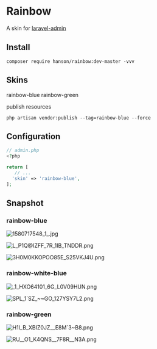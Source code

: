 # Rainbow

A skin for [laravel-admin](https://laravel-admin.org/)

## Install

`composer require hanson/rainbow:dev-master -vvv`

## Skins

rainbow-blue rainbow-green

publish resources

`php artisan vendor:publish --tag=rainbow-blue --force` 

## Configuration

```php
// admin.php
<?php

return [
   // ...
  'skin' => 'rainbow-blue',  
];
```

## Snapshot

### rainbow-blue

![1580717548_1_.jpg](https://i.loli.net/2020/02/03/89H7Z4f2MTJOB3d.png)

![L_P1Q@IZFF_7R_1IB_TNDDR.png](https://i.loli.net/2020/02/03/rs5qDwAHIEKnfve.png)

![3H0M0KKOPOO85E_S25VKJ4U.png](https://i.loli.net/2020/02/03/4pXoukDGxIYLn8h.png)

### rainbow-white-blue

![_1_HXO64101_6G_L0V09HUN.png](https://i.loli.net/2020/02/03/IRmnEDLg5lAijtB.png)

![SPL_1`SZ_~~GO_127YSY7L2.png](https://i.loli.net/2020/02/03/KryFgkzUnmdQBNG.png)

### rainbow-green
![H1I_B_XBIZ0JZ__E8M`3~B8.png](https://i.loli.net/2020/02/03/Fya3gm6V1HqfkSJ.png)

![RU__O1_K4QNS__7F8R__N3A.png](https://i.loli.net/2020/02/03/qGPzJCLIrmnStuN.png)
